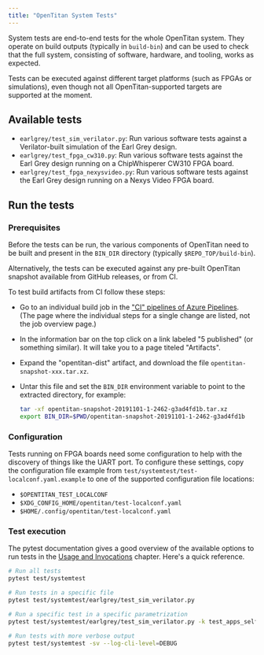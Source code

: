 ```yaml
---
title: "OpenTitan System Tests"
---
```


System tests are end-to-end tests for the whole OpenTitan system. They operate
on build outputs (typically in `build-bin`) and can be used to check that the
full system, consisting of software, hardware, and tooling, works as expected.

Tests can be executed against different target platforms (such as FPGAs or
simulations), even though not all OpenTitan-supported targets are supported at
the moment.

## Available tests

* `earlgrey/test_sim_verilator.py`: Run various software tests against a
  Verilator-built simulation of the Earl Grey design.
* `earlgrey/test_fpga_cw310.py`: Run various software tests against the
  Earl Grey design running on a ChipWhisperer CW310 FPGA board.
* `earlgrey/test_fpga_nexysvideo.py`: Run various software tests against the
  Earl Grey design running on a Nexys Video FPGA board.

## Run the tests

### Prerequisites

Before the tests can be run, the various components of OpenTitan need to be
built and present in the `BIN_DIR` directory (typically `$REPO_TOP/build-bin`).

Alternatively, the tests can be executed against any pre-built OpenTitan
snapshot available from GitHub releases, or from CI.

To test build artifacts from CI follow these steps:

* Go to an individual build job in the
  ["CI" pipelines of Azure Pipelines](https://dev.azure.com/lowrisc/opentitan/_build?definitionId=9&_a=summary).
  (The page where the individual steps for a single change are listed, not the
  job overview page.)
* In the information bar on the top click on a link labeled "5 published"
  (or something similar). It will take you to a page titeled "Artifacts".
* Expand the "opentitan-dist" artifact, and download the file
  `opentitan-snapshot-xxx.tar.xz`.
* Untar this file and set the `BIN_DIR` environment variable to point to the
  extracted directory, for example:

  ```sh
  tar -xf opentitan-snapshot-20191101-1-2462-g3ad4fd1b.tar.xz
  export BIN_DIR=$PWD/opentitan-snapshot-20191101-1-2462-g3ad4fd1b
  ```

### Configuration

Tests running on FPGA boards need some configuration to help with the discovery
of things like the UART port. To configure these settings, copy the
configuration file example from `test/systemtest/test-localconf.yaml.example`
to one of the supported configuration file locations:

* `$OPENTITAN_TEST_LOCALCONF`
* `$XDG_CONFIG_HOME/opentitan/test-localconf.yaml`
* `$HOME/.config/opentitan/test-localconf.yaml`

### Test execution

The pytest documentation gives a good overview of the available options to run
tests in the [Usage and Invocations](https://docs.pytest.org/en/stable/usage.html)
chapter. Here's a quick reference.

```sh
# Run all tests
pytest test/systemtest

# Run tests in a specific file
pytest test/systemtest/earlgrey/test_sim_verilator.py

# Run a specific test in a specific parametrization
pytest test/systemtest/earlgrey/test_sim_verilator.py -k test_apps_selfchecking[usbdev_test]

# Run tests with more verbose output
pytest test/systemtest -sv --log-cli-level=DEBUG
```
